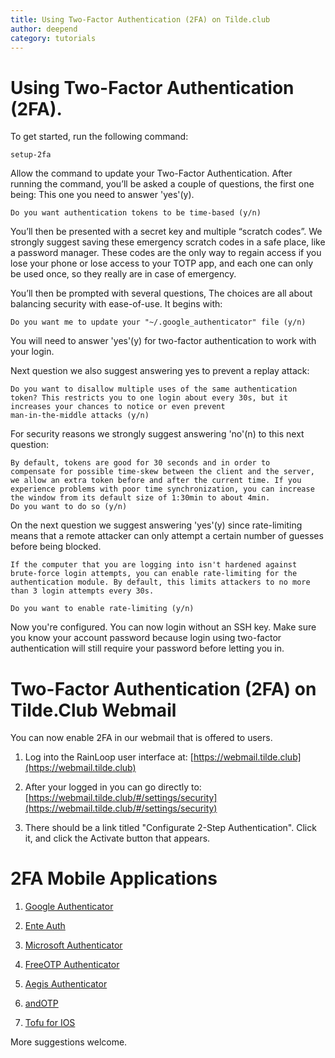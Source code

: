 ```yaml
---
title: Using Two-Factor Authentication (2FA) on Tilde.club
author: deepend
category: tutorials
---
```


# Using Two-Factor Authentication (2FA).

To get started, run the following command:

    setup-2fa
  
Allow the command to update your Two-Factor Authentication. After running the
command, you’ll be asked a couple of questions, the first one being:
This one you need to answer 'yes'(y).
  
    Do you want authentication tokens to be time-based (y/n)
  
You’ll then be presented with a secret key and multiple “scratch codes”.
We strongly suggest saving these emergency scratch codes in a safe place,
like a password manager. These codes are the only way to regain access if
you lose your phone or lose access to your TOTP app, and each one can
only be used once, so they really are in case of emergency.

You’ll then be prompted with several questions,  The choices are all
about balancing security with ease-of-use. It begins with:

    Do you want me to update your "~/.google_authenticator" file (y/n)

You will need to answer 'yes'(y) for two-factor authentication to work with your login.

Next question we also suggest answering yes to prevent a replay attack:

    Do you want to disallow multiple uses of the same authentication
    token? This restricts you to one login about every 30s, but it
    increases your chances to notice or even prevent
    man-in-the-middle attacks (y/n)

For security reasons we strongly suggest answering 'no'(n) to this next question:  

    By default, tokens are good for 30 seconds and in order to
    compensate for possible time-skew between the client and the server,
    we allow an extra token before and after the current time. If you
    experience problems with poor time synchronization, you can increase
    the window from its default size of 1:30min to about 4min.
    Do you want to do so (y/n)

On the next question we suggest answering 'yes'(y) since rate-limiting
means that a remote attacker can only attempt a certain number of guesses
before being blocked.

    If the computer that you are logging into isn't hardened against
    brute-force login attempts, you can enable rate-limiting for the
    authentication module. By default, this limits attackers to no more
    than 3 login attempts every 30s.

    Do you want to enable rate-limiting (y/n)

Now you're configured. You can now login without an SSH key. Make sure you
know your account password because login using two-factor authentication will
still require your password before letting you in.


# Two-Factor Authentication (2FA) on Tilde.Club Webmail

You can now enable 2FA in our webmail that is offered to users.  
    
1. Log into the RainLoop user interface at:
   [https://webmail.tilde.club](https://webmail.tilde.club)
    
2. After your logged in you can go directly to: 
   [https://webmail.tilde.club/#/settings/security](https://webmail.tilde.club/#/settings/security)
    
3. There should be a link titled "Configurate 2-Step Authentication". 
   Click it, and click the Activate button that appears.
    

# 2FA Mobile Applications

1. [Google Authenticator](https://play.google.com/store/apps/details?id=com.google.android.apps.authenticator2&hl=en_CA)

2. [Ente Auth](https://ente.io/auth/)

3. [Microsoft Authenticator](https://www.microsoft.com/en-us/account/authenticator)

4. [FreeOTP Authenticator](https://freeotp.github.io/)

5. [Aegis Authenticator](https://getaegis.app/)

6. [andOTP](https://github.com/andOTP/andOTP)

7. [Tofu for IOS](https://www.tofuauth.com/)

More suggestions welcome.
